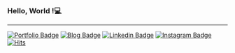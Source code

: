 ### Hello, World !💻 
****
[![Portfolio Badge](https://img.shields.io/badge/Portfolio-white?style=flat-square&logo=Notion&logoColor=black&link=https://www.notion.so/)](https://www.notion.so/) [![Blog Badge](https://img.shields.io/badge/Blog-CC0000?style=flat-square&logo=Github&logoColor=white&link=https://vvhustle.netlify.app/)](https://vvhustle.netlify.app/)  [![Linkedin Badge](https://img.shields.io/badge/-LinkedIn-blue?style=flat-square&logo=Linkedin&logoColor=white&link=https://www.linkedin.com/in/)](https://www.linkedin.com/in/) [![Instagram Badge](https://img.shields.io/badge/-Instagram-E4405F?style=flat-square&logo=Instagram&logoColor=white&link=https://www.instagram.com/vvhustle)](https://www.instagram.com/vvhustle) [![Hits](https://hits.seeyoufarm.com/api/count/incr/badge.svg?url=https%3A%2F%2Fgithub.com%2Fvvhustle%2Fhit-counter&count_bg=%2379C83D&title_bg=%23555555&icon=&icon_color=%23E7E7E7&title=hits&edge_flat=false)](https://hits.seeyoufarm.com)


